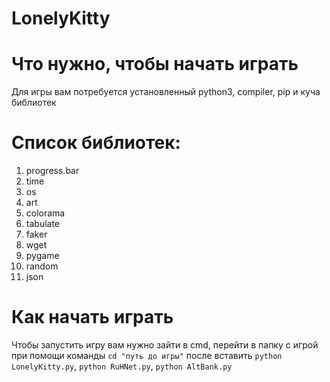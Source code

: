 # LonelyKitty



# Что нужно, чтобы начать играть 
Для игры вам потребуется установленный python3, compiler, pip и куча библиотек
# Список библиотек:
  1. progress.bar
  2. time
  3. os
  4. art
  5. colorama
  6. tabulate
  7. faker
  8. wget
  9. pygame
  10. random
  11. json
# Как начать играть
Чтобы запустить игру вам нужно зайти в cmd, перейти в папку с игрой при помощи команды ```cd "путь до игры"``` после вставить ```python LonelyKitty.py```, ```python RuHNet.py```, ```python AltBank.py```

